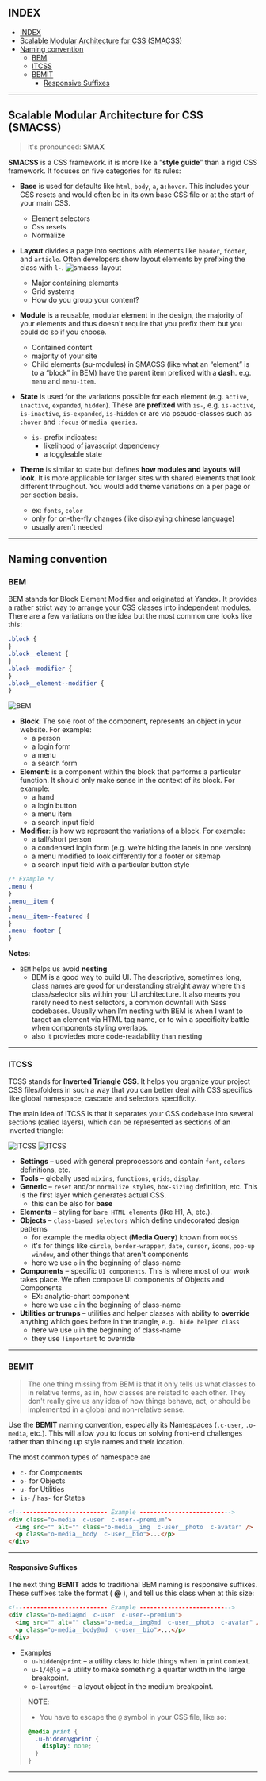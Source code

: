 ## INDEX

- [INDEX](#index)
- [Scalable Modular Architecture for CSS (SMACSS)](#scalable-modular-architecture-for-css-smacss)
- [Naming convention](#naming-convention)
  - [BEM](#bem)
  - [ITCSS](#itcss)
  - [BEMIT](#bemit)
    - [Responsive Suffixes](#responsive-suffixes)

---

## Scalable Modular Architecture for CSS (SMACSS)

> it's pronounced: **SMAX**

**SMACSS** is a CSS framework. it is more like a “**style guide**” than a rigid CSS framework. It focuses on five categories for its rules:

- **Base** is used for defaults like `html`, `body`, `a`, a`:hover`. This includes your CSS resets and would often be in its own base CSS file or at the start of your main CSS.

  - Element selectors
  - Css resets
  - Normalize

- **Layout** divides a page into sections with elements like `header`, `footer`, and `article`. Often developers show layout elements by prefixing the class with `l-`.
  ![smacss-layout](./img/smacss-layout.png)

  - Major containing elements
  - Grid systems
  - How do you group your content?

- **Module** is a reusable, modular element in the design, the majority of your elements and thus doesn't require that you prefix them but you could do so if you choose.

  - Contained content
  - majority of your site
  - Child elements (su-modules) in SMACSS (like what an “element” is to a “block” in BEM) have the parent item prefixed with a **dash**. e.g. `menu` and `menu-item`.

- **State** is used for the variations possible for each element (e.g. `active`, `inactive`, `expanded`, `hidden`). These are **prefixed** with `is-`, e.g. `is-active`, `is-inactive`, `is-expanded`, `is-hidden` or are via pseudo-classes such as `:hover` and `:focus` or `media queries`.

  - `is-` prefix indicates:
    - likelihood of javascript dependency
    - a toggleable state

- **Theme** is similar to state but defines **how modules and layouts will look**. It is more applicable for larger sites with shared elements that look different throughout. You would add theme variations on a per page or per section basis.
  - ex: `fonts`, `color`
  - only for on-the-fly changes (like displaying chinese language)
  - usually aren't needed

---

## Naming convention

### BEM

BEM stands for Block Element Modifier and originated at Yandex. It provides a rather strict way to arrange your CSS classes into independent modules. There are a few variations on the idea but the most common one looks like this:

```css
.block {
}
.block__element {
}
.block--modifier {
}
.block__element--modifier {
}
```

![BEM](./img/bem.PNG)

- **Block**: The sole root of the component, represents an object in your website. For example:
  - a person
  - a login form
  - a menu
  - a search form
- **Element**: is a component within the block that performs a particular function. It should only make sense in the context of its block. For example:
  - a hand
  - a login button
  - a menu item
  - a search input field
- **Modifier**: is how we represent the variations of a block. For example:
  - a tall/short person
  - a condensed login form (e.g. we’re hiding the labels in one version)
  - a menu modified to look differently for a footer or sitemap
  - a search input field with a particular button style

```css
/* Example */
.menu {
}
.menu__item {
}
.menu__item--featured {
}
.menu--footer {
}
```

**Notes**:

- `BEM` helps us avoid **nesting**
  - BEM is a good way to build UI. The descriptive, sometimes long, class names are good for understanding straight away where this class/selector sits within your UI architecture. It also means you rarely need to nest selectors, a common downfall with Sass codebases. Usually when I’m nesting with BEM is when I want to target an element via HTML tag name, or to win a specificity battle when components styling overlaps.
  - also it proviedes more code-readability than nesting

---

### ITCSS

TCSS stands for **Inverted Triangle CSS**. It helps you organize your project CSS files/folders in such a way that you can better deal with CSS specifics like global namespace, cascade and selectors specificity.

The main idea of ITCSS is that it separates your CSS codebase into several sections (called layers), which can be represented as sections of an inverted triangle:

![ITCSS](./img/itcss.svg)
![ITCSS](./img/itcss2.svg)

- **Settings** – used with general preprocessors and contain `font`, `colors` definitions, etc.
- **Tools** – globally used `mixins`, `functions`, `grids`, `display`.
- **Generic** – `reset` and/or `normalize styles`, `box-sizing` definition, etc. This is the first layer which generates actual CSS.
  - this can be also for **base**
- **Elements** – styling for `bare HTML elements` (like H1, A, etc.).
- **Objects** – `class-based selectors` which define undecorated design patterns
  - for example the media object (**Media Query**) known from `OOCSS`
  - it's for things like `circle`, `border-wrapper`, `date`, `cursor`, `icons`, `pop-up window`, and other things that aren't components
  - here we use `o` in the beginning of class-name
- **Components** – specific `UI components`. This is where most of our work takes place. We often compose UI components of Objects and Components
  - EX: analytic-chart component
  - here we use `c` in the beginning of class-name
- **Utilities or trumps** – utilities and helper classes with ability to **override** anything which goes before in the triangle, `e.g. hide helper class`
  - here we use `u` in the beginning of class-name
  - they use `!important` to override

---

### BEMIT

> The one thing missing from BEM is that it only tells us what classes to in relative terms, as in, how classes are related to each other. They don't really give us any idea of how things behave, act, or should be implemented in a global and non-relative sense.

Use the **BEMIT** naming convention, especially its Namespaces (`.c-user`, `.o-media`, etc.). This will allow you to focus on solving front-end challenges rather than thinking up style names and their location.

The most common types of namespace are

- `c-` for Components
- `o-` for Objects
- `u-` for Utilities
- `is-` / `has-` for States

```html
<!-------------------------- Example -------------------------->
<div class="o-media  c-user  c-user--premium">
  <img src="" alt="" class="o-media__img  c-user__photo  c-avatar" />
  <p class="o-media__body  c-user__bio">...</p>
</div>
```

---

#### Responsive Suffixes

The next thing **BEMIT** adds to traditional BEM naming is responsive suffixes. These suffixes take the format ( **@<breakpoint>** ), and tell us this class when at this size:

```html
<!-------------------------- Example -------------------------->
<div class="o-media@md  c-user  c-user--premium">
  <img src="" alt="" class="o-media__img@md  c-user__photo  c-avatar" />
  <p class="o-media__body@md  c-user__bio">...</p>
</div>
```

- Examples
  - `u-hidden@print` – a utility class to hide things when in print context.
  - `u-1/4@lg` – a utility to make something a quarter width in the large breakpoint.
  - `o-layout@md` – a layout object in the medium breakpoint.

> **NOTE**:
>
> - You have to escape the `@` symbol in your CSS file, like so:
>
> ```css
> @media print {
>   .u-hidden\@print {
>     display: none;
>   }
> }
> ```

---
